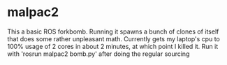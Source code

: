 # malpac2
This a basic ROS forkbomb.
Running it spawns a bunch of clones of itself that does some rather unpleasant math. 
Currently gets my laptop's cpu to 100% usage of 2 cores in about 2 minutes, at which point I killed it.
Run it with 'rosrun malpac2 bomb.py' after doing the regular sourcing
